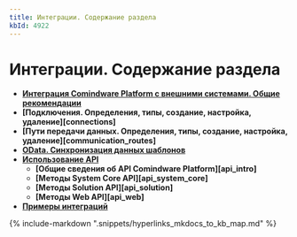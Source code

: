 ```yaml
---
title: Интеграции. Содержание раздела
kbId: 4922
---
```


# Интеграции. Содержание раздела

- **[Интеграция Comindware Platform с внешними системами. Общие рекомендации](https://kb.comindware.ru/article.php?id=5091)**
- **[Подключения. Определения, типы, создание, настройка, удаление][connections]**
- **[Пути передачи данных. Определения, типы, создание, настройка, удаление][communication_routes]**
- [**OData. Синхронизация данных шаблонов**](https://kb.comindware.ru/category.php?id=874)
- **[Использование API](https://kb.comindware.ru/category.php?id=873)**
  - **[Общие сведения об API Comindware Platform][api_intro]**
  - **[Методы System Core API][api_system_core]**
  - **[Методы Solution API][api_solution]**
  - **[Методы Web API][api_web]**
- **[Примеры интеграций](https://kb.comindware.ru/category.php?id=875)**

{% include-markdown ".snippets/hyperlinks_mkdocs_to_kb_map.md" %}
